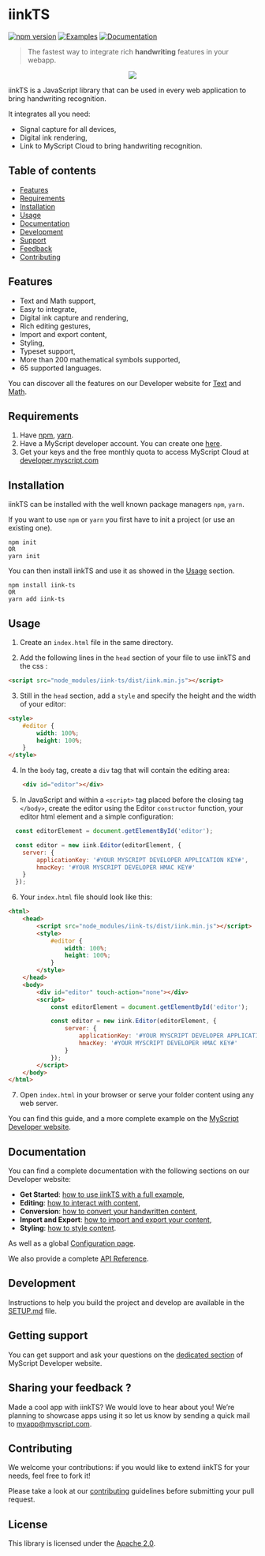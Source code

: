 # iinkTS

[![npm version](https://badge.fury.io/js/iink-ts.svg)](https://badge.fury.io/js/iink-ts)
[![Examples](https://img.shields.io/badge/Link%20to-examples-blue.svg)](https://myscript.github.io/iinkTS/examples/)
[![Documentation](https://img.shields.io/badge/Link%20to-documentation-green.svg)](https://developer.myscript.com/docs/interactive-ink/latest/web/iinkts/)

> The fastest way to integrate rich **handwriting** features in your webapp.

<div align="center">
  <img src="https://myscript.github.io/iinkTS/preview.gif">
</div>

iinkTS is a JavaScript library that can be used in every web application to bring handwriting recognition.

It integrates all you need:

* Signal capture for all devices,
* Digital ink rendering,
* Link to MyScript Cloud to bring handwriting recognition.

## Table of contents

* [Features](https://github.com/MyScript/iinkTS#features)
* [Requirements](https://github.com/MyScript/iinkTS#requirements)
* [Installation](https://github.com/MyScript/iinkTS#installation)
* [Usage](https://github.com/MyScript/iinkTS#usage)
* [Documentation](https://github.com/MyScript/iinkTS#documentation)
* [Development](https://github.com/MyScript/iinkTS#development)
* [Support](https://github.com/MyScript/iinkTS#getting-support )
* [Feedback](https://github.com/MyScript/iinkTS#sharing-your-feedback)
* [Contributing](https://github.com/MyScript/iinkTS#contributing)

## Features

* Text and Math support,
* Easy to integrate,
* Digital ink capture and rendering,
* Rich editing gestures,
* Import and export content,
* Styling,
* Typeset support,
* More than 200 mathematical symbols supported,
* 65 supported languages.

You can discover all the features on our Developer website for [Text](https://developer.myscript.com/features/text) and [Math](https://developer.myscript.com/features/math).

## Requirements

1. Have [npm](https://www.npmjs.com/get-npm), [yarn](https://yarnpkg.com/en/docs/install).
2. Have a MyScript developer account. You can create one [here](https://developer.myscript.com/support/account/registering-myscript-cloud/).
3. Get your keys and the free monthly quota to access MyScript Cloud at [developer.myscript.com](https://developer.myscript.com/getting-started/web)

## Installation

iinkTS can be installed with the well known package managers `npm`, `yarn`.

If you want to use `npm` or `yarn` you first have to init a project (or use an existing one).

```shell
npm init
OR
yarn init
```

You can then install iinkTS and use it as showed in the [Usage](https://github.com/MyScript/iinkTS#usage) section.

```shell
npm install iink-ts
OR
yarn add iink-ts
```

## Usage

1. Create an `index.html` file in the same directory.

2. Add the following lines in the `head` section of your file to use iinkTS and the css :
```html
<script src="node_modules/iink-ts/dist/iink.min.js"></script>
```

3. Still in the `head` section, add a `style` and specify the height and the width of your editor:
```html
<style>
    #editor {
        width: 100%;
        height: 100%;
    }
</style>
```

4. In the `body` tag, create a `div` tag that will contain the editing area:
```html
    <div id="editor"></div>
```

5. In JavaScript and within a `<script>` tag placed before the closing tag `</body>`, create the editor using the Editor `constructor` function, your editor html element and a simple configuration:
```javascript
  const editorElement = document.getElementById('editor');

  const editor = new iink.Editor(editorElement, {
    server: {
        applicationKey: '#YOUR MYSCRIPT DEVELOPER APPLICATION KEY#',
        hmacKey: '#YOUR MYSCRIPT DEVELOPER HMAC KEY#'
    }
  });
```

6. Your `index.html` file should look like this:
```html
<html>
    <head>
        <script src="node_modules/iink-ts/dist/iink.min.js"></script>
        <style>
            #editor {
                width: 100%;
                height: 100%;
            }
        </style>
    </head>
    <body>
        <div id="editor" touch-action="none"></div>
        <script>
            const editorElement = document.getElementById('editor');

            const editor = new iink.Editor(editorElement, {
                server: {
                    applicationKey: '#YOUR MYSCRIPT DEVELOPER APPLICATION KEY#',
                    hmacKey: '#YOUR MYSCRIPT DEVELOPER HMAC KEY#'
                }
            });
        </script>
    </body>
</html>
```

7. Open `index.html` in your browser or serve your folder content using any web server.

You can find this guide, and a more complete example on the [MyScript Developer website](https://developer.myscript.com/docs/interactive-ink/latest/web/iinkts/).

## Documentation

You can find a complete documentation with the following sections on our Developer website:

* **Get Started**: [how to use iinkTS with a full example](https://developer.myscript.com/docs/interactive-ink/latest/web/iinkts/get-started/),
* **Editing**: [how to interact with content](https://developer.myscript.com/docs/interactive-ink/latest/web/iinkts/editing/),
* **Conversion**: [how to convert your handwritten content](https://developer.myscript.com/docs/interactive-ink/latest/web/iinkts/conversion/),
* **Import and Export**: [how to import and export your content](https://developer.myscript.com/docs/interactive-ink/latest/web/iinkts/import-and-export/),
* **Styling**: [how to style content](https://developer.myscript.com/docs/interactive-ink/latest/web/iinkts/styling/).

As well as a global [Configuration page](https://developer.myscript.com/docs/interactive-ink/latest/reference/web/configuration/).

We also provide a complete [API Reference](https://myscript.github.io/iinkTS/docs/).

## Development

Instructions to help you build the project and develop are available in the [SETUP.md](https://github.com/MyScript/iinkTS/blob/master/SETUP.md) file.


## Getting support

You can get support and ask your questions on the [dedicated section](https://developer-support.myscript.com/support/discussions/forums/16000096760) of MyScript Developer website.

## Sharing your feedback ?

Made a cool app with iinkTS? We would love to hear about you!
We’re planning to showcase apps using it so let us know by sending a quick mail to [myapp@myscript.com](mailto://myapp@myscript.com).

## Contributing

We welcome your contributions: if you would like to extend iinkTS for your needs, feel free to fork it!

Please take a look at our [contributing](https://github.com/MyScript/iinkTS/blob/master/CONTRIBUTING.md) guidelines before submitting your pull request.

## License
This library is licensed under the [Apache 2.0](http://opensource.org/licenses/Apache-2.0).
